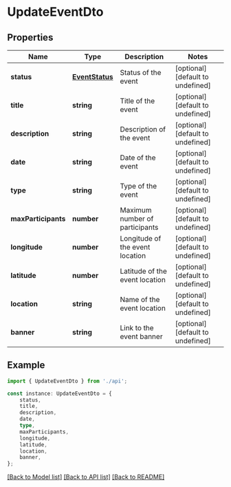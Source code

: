 # UpdateEventDto


## Properties

Name | Type | Description | Notes
------------ | ------------- | ------------- | -------------
**status** | [**EventStatus**](EventStatus.md) | Status of the event | [optional] [default to undefined]
**title** | **string** | Title of the event | [optional] [default to undefined]
**description** | **string** | Description of the event | [optional] [default to undefined]
**date** | **string** | Date of the event | [optional] [default to undefined]
**type** | **string** | Type of the event | [optional] [default to undefined]
**maxParticipants** | **number** | Maximum number of participants | [optional] [default to undefined]
**longitude** | **number** | Longitude of the event location | [optional] [default to undefined]
**latitude** | **number** | Latitude of the event location | [optional] [default to undefined]
**location** | **string** | Name of the event location | [optional] [default to undefined]
**banner** | **string** | Link to the event banner | [optional] [default to undefined]

## Example

```typescript
import { UpdateEventDto } from './api';

const instance: UpdateEventDto = {
    status,
    title,
    description,
    date,
    type,
    maxParticipants,
    longitude,
    latitude,
    location,
    banner,
};
```

[[Back to Model list]](../README.md#documentation-for-models) [[Back to API list]](../README.md#documentation-for-api-endpoints) [[Back to README]](../README.md)
